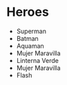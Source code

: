 # Heroes

-   Superman
-   Batman
-   Aquaman
-   Mujer Maravilla
-   Linterna Verde
-   Mujer Maravilla
-   Flash
